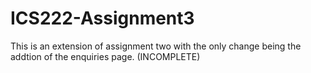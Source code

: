 # ICS222-Assignment3
This is an extension of assignment two with the only change being the addtion of the enquiries page.
(INCOMPLETE)
